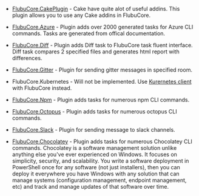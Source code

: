* [FlubuCore.CakePlugin](https://github.com/flubu-core/FlubuCore.CakePlugin) - Cake have quite alot of useful addins. This plugin allows you to use any Cake addins in FlubuCore.

* [FlubuCore.Azure](https://github.com/flubu-core/FlubuCore.Azure) - Plugin adds over 2000 generated tasks for Azure CLI commands. Tasks are generated from offical documentation.

* [FlubuCore.Diff](https://github.com/flubu-core/FlubuCore.Diff) - Plugin adds Diff task to FlubuCore task fluent interface. Diff task compares 2 specified files and generates html report with differences.

* [FlubuCore.Gitter](https://github.com/flubu-core/FlubuCore.Gitter) - Plugin for sending gitter messages in specified room. 

* FlubuCore.Kubernetes - Will not be implemented. Use [Kurernetes client](https://github.com/kubernetes-client/csharp) with FlubuCore instead.

* [FlubuCore.Npm](https://github.com/flubu-core/FlubuCore.Npm) - Plugin adds tasks for numerous npm CLI commands.

* [FlubuCore.Octopus](https://github.com/flubu-core/FlubuCore.Octopus) - Plugin adds tasks for numerous octopus CLI commands.

* [FlubuCore.Slack](https://github.com/flubu-core/FlubuCore.Slack) - Plugin for sending message to slack channels.

* [FlubuCore.Chocolatey](https://github.com/flubu-core/FlubuCore.Chocolatey) - Plugin adds tasks for numerous Chocolatey CLI commands. Chocolatey is a software management solution unlike anything else you've ever experienced on Windows. It focuses on simplicity, security, and scalability. You write a software deployment in PowerShell once for any software (not just installers), then you can deploy it everywhere you have Windows with any solution that can manage systems (configuration management, endpoint management, etc) and track and manage updates of that software over time.

